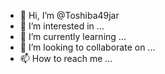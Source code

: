 - 👋 Hi, I’m @Toshiba49jar
- 👀 I’m interested in ...
- 🌱 I’m currently learning ...
- 💞️ I’m looking to collaborate on ...
- 📫 How to reach me ...

<!---
Toshiba49jar/Toshiba49jar is a ✨ special ✨ repository because its `README.md` (this file) appears on your GitHub profile.
You can click the Preview link to take a look at your changes.
--->
